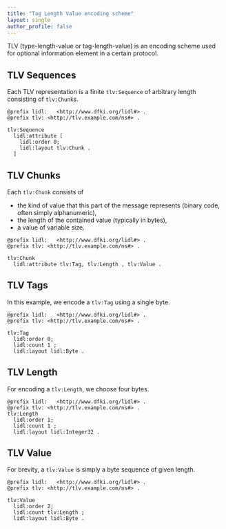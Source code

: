 ```yaml
---
title: "Tag Length Value encoding scheme"
layout: single
author_profile: false
---
```


TLV (type-length-value or tag-length-value) is an encoding scheme used for optional information element in a certain protocol.

## TLV Sequences

Each TLV representation is a finite `tlv:Sequence` of arbitrary length consisting of `tlv:Chunk`s.

```
@prefix lidl:   <http://www.dfki.org/lidl#> .
@prefix tlv: <http://tlv.example.com/ns#> .

tlv:Sequence
  lidl:attribute [
    lidl:order 0;
    lidl:layout tlv:Chunk .
  ]
```

## TLV Chunks

Each `tlv:Chunk` consists of  
- the kind of value that this part of the message represents (binary code, often simply alphanumeric), 
- the length of the contained value (typically in bytes),
- a value of variable size.
 
```
@prefix lidl:   <http://www.dfki.org/lidl#> .
@prefix tlv: <http://tlv.example.com/ns#> .

tlv:Chunk
  lidl:attribute tlv:Tag, tlv:Length , tlv:Value .
```

## TLV Tags

In this example, we encode a `tlv:Tag` using a single byte.

```
@prefix lidl:   <http://www.dfki.org/lidl#> .
@prefix tlv: <http://tlv.example.com/ns#> .

tlv:Tag
  lidl:order 0;
  lidl:count 1 ;
  lidl:layout lidl:Byte .
```

## TLV Length

For encoding a `tlv:Length`, we choose four bytes.

```
@prefix lidl:   <http://www.dfki.org/lidl#> .
@prefix tlv: <http://tlv.example.com/ns#> .
tlv:Length
  lidl:order 1;
  lidl:count 1 ;
  lidl:layout lidl:Integer32 .
```  

## TLV Value 

For brevity, a `tlv:Value` is simply a byte sequence of given length.

```
@prefix lidl:   <http://www.dfki.org/lidl#> .
@prefix tlv: <http://tlv.example.com/ns#> . 

tlv:Value
  lidl:order 2;
  lidl:count tlv:Length ;
  lidl:layout lidl:Byte .
```